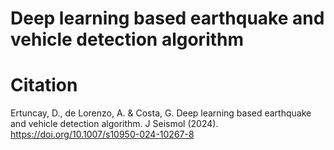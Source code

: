 # Deep learning based earthquake and vehicle detection algorithm


# Citation

Ertuncay, D., de Lorenzo, A. & Costa, G. Deep learning based earthquake and vehicle detection algorithm. J Seismol (2024). https://doi.org/10.1007/s10950-024-10267-8
